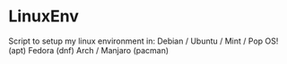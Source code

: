 # LinuxEnv
Script to setup my linux environment in:
Debian / Ubuntu / Mint / Pop OS! (apt)
Fedora (dnf)
Arch / Manjaro (pacman)
